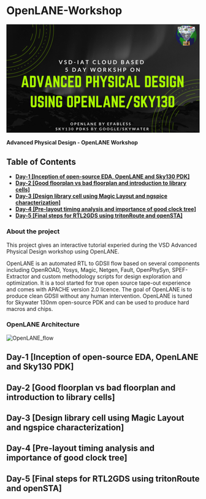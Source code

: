 # OpenLANE-Workshop
![advanced_physical_design](https://github.com/5ubhankar/OpenLANE-Workshop/blob/main/Screenshots/advanced_physical_design.png)

**Advanced Physical Design - OpenLANE Workshop**
## Table of Contents

* [**Day-1 [Inception of open-source EDA, OpenLANE and Sky130 PDK]**](https://github.com/5ubhankar/OpenLANE-Workshop#day-1-inception-of-open-source-eda-openlane-and-sky130-pdk)
* [**Day-2 [Good floorplan vs bad floorplan and introduction to library cells]**](https://github.com/5ubhankar/OpenLANE-Workshop#day-2-good-floorplan-vs-bad-floorplan-and-introduction-to-library-cells)
* [**Day-3 [Design library cell using Magic Layout and ngspice characterization]**](https://github.com/5ubhankar/OpenLANE-Workshop#day-3-design-library-cell-using-magic-layout-and-ngspice-characterization)
* [**Day-4 [Pre-layout timing analysis and importance of good clock tree]**](https://github.com/5ubhankar/OpenLANE-Workshop#day-4-pre-layout-timing-analysis-and-importance-of-good-clock-tree)
* [**Day-5 [Final steps for RTL2GDS using tritonRoute and openSTA]**](https://github.com/5ubhankar/OpenLANE-Workshop#day-5-final-steps-for-rtl2gds-using-tritonroute-and-opensta)

### About the project ###
This project gives an interactive tutorial experied during the VSD Advanced Physical Design workshop using OpenLANE.

OpenLANE is an automated RTL to GDSII flow based on several components including OpenROAD, Yosys, Magic, Netgen, Fault, OpenPhySyn, SPEF-Extractor and custom methodology scripts for design exploration and optimization. It is a tool started for true open source tape-out experience and comes with APACHE version 2.0 licence. The goal of OpenLANE is to produce clean GDSII without any human intervention. OpenLANE is tuned for Skywater 130nm open-source PDK and can be used to produce hard macros and chips.

### OpenLANE Architecture ###
![OpenLANE_flow](https://github.com/efabless/openlane/blob/master/docs/_static/openlane.flow.1.png)





## Day-1 [Inception of open-source EDA, OpenLANE and Sky130 PDK]

## Day-2 [Good floorplan vs bad floorplan and introduction to library cells]

## Day-3 [Design library cell using Magic Layout and ngspice characterization]

## Day-4 [Pre-layout timing analysis and importance of good clock tree]

## Day-5 [Final steps for RTL2GDS using tritonRoute and openSTA]







